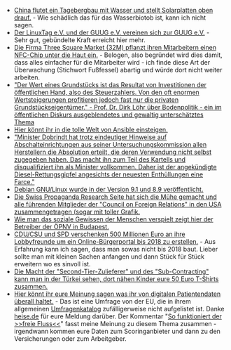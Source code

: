 * [China flutet ein Tagebergbau mit Wasser und stellt Solarplatten oben drauf.](https://www.heise.de/newsticker/meldung/China-Das-groesste-schwimmende-Solarkraftwerk-der-Welt-gebaut-3780345.html) - Wie schädlich das für das Wasserbiotob ist, kann ich nicht sagen.
* [Der LinuxTag e.V. und der GUUG e.V. vereinen sich zur GUUG e.V.](https://www.pro-linux.de/news/1/24967/linuxtag-und-guug-fusionieren.html) - Sehr gut, gebündelte Kraft erreicht hier mehr.
* [Die Firma Three Square Market (32M) pflanzt ihren Mitarbeitern einen NFC-Chip unter die Haut ein.](https://www.heise.de/newsticker/meldung/Chip-Implantat-zur-Identifikation-Firma-will-Mitarbeitern-Chips-einsetzen-3780940.html) - Belogen, also begründet wird dies damit, dass alles einfacher für die Mitarbeiter wird - ich finde diese Art der Überwachung (Stichwort Fußfessel) abartig und würde dort nicht weiter arbeiten.
* ["Der Wert eines Grundstücks ist das Resultat von Investitionen der öffentlichen Hand, also des Steuerzahlers. Von den oft enormen Wertsteigerungen profitieren jedoch fast nur die privaten Grundstückseigentümer." - Prof. Dr. Dirk Löhr über Bodenpolitik - ein im öffentlichen Diskurs ausgeblendetes und gewaltig unterschätztes Thema](https://www.heise.de/tp/features/Der-Boden-stellt-eine-gigantische-Umverteilungsmaschinerie-dar-3778718.html)
* [Hier könnt ihr in die tolle Welt von Ansible einsteigen.](https://opensource.com/article/17/7/automate-sysadmin-ansible)
* ["Minister Dobrindt hat trotz eindeutiger Hinweise auf Abschalteinrichtungen aus seiner Untersuchungskommission allen Herstellern die Absolution erteilt, die deren Verwendung nicht selbst zugegeben haben. Das macht ihn zum Teil des Kartells und disqualifiziert ihn als Minister vollkommen. Daher ist der angekündigte Diesel-Rettungsgipfel angesichts der neuesten Enthüllungen eine Farce."](http://www.neopresse.com/umwelt/der-skandal-um-den-diesel-und-die-aufarbeitung/)
* [Debian GNU/Linux wurde in der Version 9.1 und 8.9 veröffentlicht.](https://www.pro-linux.de/news/1/24969/debian-gnulinux-91-und-89-freigegeben.html)
* [Die Swiss Propaganda Research Seite hat sich die Mühe gemacht und alle führenden Mitglieder der "Council on Foreign Relations" in den USA zusammengetragen (sogar mit toller Grafik.](https://swisspropaganda.wordpress.com/das-american-empire-und-seine-medien/)
* [Wie man das soziale Gewissen der Menschen verspielt zeigt hier der Betreiber der ÖPNV in Budapest.](https://futurezone.at/digital-life/e-ticket-debakel-budapester-oeffis-ernten-shitstorm/276.782.321)
* [CDU/CSU und SPD verschenken 500 Millionen Euro an ihre Lobbyfreunde um ein Online-Bürgerportal bis 2018 zu erstellen.](https://www.golem.de/news/bundesinnenministerium-neues-online-buergerportal-kostet-500-millionen-euro-1707-129090.html) - Aus Erfahrung kann ich sagen, dass man sowas nicht bis 2018 baut. Lieber sollte man mit kleinen Sachen anfangen und dann Stück für Stück erweitern wo es sinvoll ist.
* [Die Macht der "Second-Tier-Zulieferer" und des "Sub-Contracting" kann man in der Türkei sehen, dort nähen Kinder eure 50 Euro T-Shirts zusammen.](https://netzfrauen.org/2017/07/24/tuerkei-fluechtlinge/)
* [Hier könnt ihr eure Meinung sagen was ihr von digitalen Patientendaten überall haltet.](https://ec.europa.eu/eusurvey/runner/Public_consultation_Transformation_Health_Care_DSM) - Das ist eine Umfrage von der EU, die in ihrem allgemeinen [Umfragenkatalog](https://ec.europa.eu/eusurvey/home/publicsurveys) zufälligerweise nicht aufgelistet ist. Danke [heise.de](https://www.heise.de/newsticker/meldung/Freier-Fluss-von-Patientendaten-EU-Kommission-fuehrt-Umfrage-zu-E-Health-durch-3781126.html) für eure Meldung darüber. Der Kommentar "[So funktioniert der >>freie Fluss<<](https://www.heise.de/forum/heise-online/News-Kommentare/Freier-Fluss-von-Patientendaten-EU-Kommission-fuehrt-Umfrage-zu-E-Health-durch/Re-So-funktioniert-der-freie-Fluss/posting-30754277/show/)" fasst meine Meinung zu diesem Thema zusammen - irgendwann kommen eure Daten zum Scoringanbieter und dann zu den Versicherungen oder zum Arbeitgeber.
